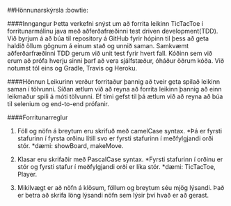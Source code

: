﻿##Hönnunarskýrsla :bowtie:

####Inngangur
Þetta verkefni snýst um að forrita leikinn TicTacToe í forritunarmálinu java með aðferðafræðinni test driven development(TDD).
Við byrjum á að búa til repository á GitHub fyrir hópinn til þess að geta haldið öllum gögnum á einum stað og unnið saman.
Samkvæmt aðferðarfræðinni TDD gerum við unit test fyrir hvert fall. Kóðinn sem við erum að prófa hverju sinni þarf að vera sjálfstæður, óháður öðrum kóða. Við notumst tól eins og Gradle, Travis og Heroku.

####Hönnun
Leikurinn verður forritaður þannig að tveir geta spilað leikinn saman í tölvunni. Síðan ætlum við að reyna að forrita leikinn þannig að einn leikmaður spili á móti tölvunni. Ef tími gefst til þá ætlum við að reyna að búa til selenium og end-to-end prófanir.


####Forritunarreglur

1. Föll og nöfn á breytum eru skrifuð með camelCase syntax.
	*Þá er fyrsti stafurinn í fyrsta orðinu lítill svo er fyrsti stafurinn í meðfylgjandi orði stór.
	*dæmi: showBoard, makeMove.
2. Klasar eru skrifaðir með PascalCase syntax.
    *Fyrsti stafurinn í orðinu er stór og fyrsti stafur í meðfylgjandi orði er líka stór.
 	*dæmi: TicTacToe, Player.

3. Mikilvægt er að nöfn á klösum, föllum og breytum séu mjög lýsandi. Það er betra að skrifa löng lýsandi nöfn sem lýsir því hvað er að gerast.



